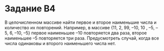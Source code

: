# Задание В4

В целочисленном массиве найти первое и второе наименьшие числа и количество их  повторений. Например, в массиве {11, 2, 99, –10, 10  , –5, –5, 6, –10, –5} первое наименьшее –10 повторяется два раза, второе наименьшее –5 повторяется три раза. Предусмотреть случай, когда все числа одинаковы и второго наименьшего числа нет.